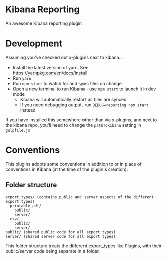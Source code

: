 # Kibana Reporting

An awesome Kibana reporting plugin

# Development

Assuming you've checked out x-plugins next to kibana...

- Install the latest version of yarn, See https://yarnpkg.com/en/docs/install
- Run `yarn`
- Run `npm start` to watch for and sync files on change
- Open a new terminal to run Kibana - use `npm start` to launch it in dev mode
  - Kibana will automatically restart as files are synced
  - If you need debugging output, run `DEBUG=reporting npm start` instead

If you have installed this somewhere other than via x-plugins, and next to the kibana repo, you'll need to change the `pathToKibana` setting in `gulpfile.js`

# Conventions

This plugins adopts some conventions in addition to or in place of conventions in Kibana (at the time of the plugin's creation):

## Folder structure
```
export_types/ (contains public and server aspects of the different export types) 
  printable_pdf/ 
    public/
    server/
  csv/
    public/
    server/
public/ (shared public code for all export types)
server/ (shared server code for all export types)
```

This folder structure treats the different export_types like Plugins, with their public/server code being separate in a folder.